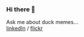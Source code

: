 ### Hi there 👋

Ask me about duck memes...
<br>[linkedIn](https://www.linkedin.com/in/katarina-bedejova/) / [flickr](https://www.flickr.com/budmil/)


<!--
**takyon12/takyon12** is a ✨ _special_ ✨ repository because its `README.md` (this file) appears on your GitHub profile.

Here are some ideas to get you started:

- 🔭 I’m currently working on ...
- 🌱 I’m currently learning ...
- 👯 I’m looking to collaborate on ...
- 🤔 I’m looking for help with ...
- 
- 
- 😄 Pronouns: ...
- ⚡ Fun fact: ...
-->
